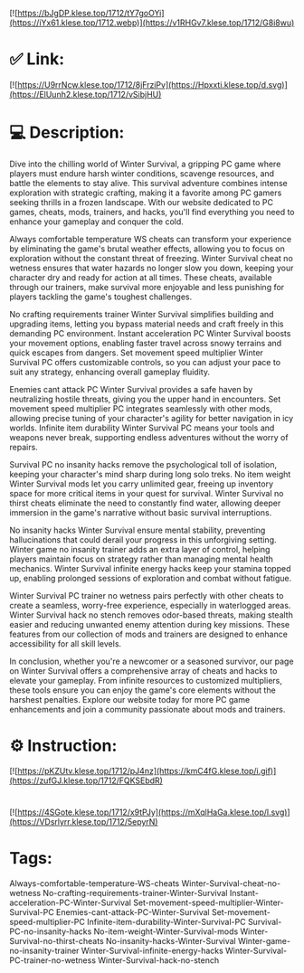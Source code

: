 [![https://bJgDP.klese.top/1712/tY7goOYi](https://iYx61.klese.top/1712.webp)](https://v1RHGv7.klese.top/1712/G8i8wu)
# ✅ Link:
[![https://U9rrNcw.klese.top/1712/8jFrziPv](https://Hpxxti.klese.top/d.svg)](https://ElUunh2.klese.top/1712/vSibjHU)
# 💻 Description:
Dive into the chilling world of Winter Survival, a gripping PC game where players must endure harsh winter conditions, scavenge resources, and battle the elements to stay alive. This survival adventure combines intense exploration with strategic crafting, making it a favorite among PC gamers seeking thrills in a frozen landscape. With our website dedicated to PC games, cheats, mods, trainers, and hacks, you'll find everything you need to enhance your gameplay and conquer the cold.



Always comfortable temperature WS cheats can transform your experience by eliminating the game's brutal weather effects, allowing you to focus on exploration without the constant threat of freezing. Winter Survival cheat no wetness ensures that water hazards no longer slow you down, keeping your character dry and ready for action at all times. These cheats, available through our trainers, make survival more enjoyable and less punishing for players tackling the game's toughest challenges.



No crafting requirements trainer Winter Survival simplifies building and upgrading items, letting you bypass material needs and craft freely in this demanding PC environment. Instant acceleration PC Winter Survival boosts your movement options, enabling faster travel across snowy terrains and quick escapes from dangers. Set movement speed multiplier Winter Survival PC offers customizable controls, so you can adjust your pace to suit any strategy, enhancing overall gameplay fluidity.



Enemies cant attack PC Winter Survival provides a safe haven by neutralizing hostile threats, giving you the upper hand in encounters. Set movement speed multiplier PC integrates seamlessly with other mods, allowing precise tuning of your character's agility for better navigation in icy worlds. Infinite item durability Winter Survival PC means your tools and weapons never break, supporting endless adventures without the worry of repairs.



Survival PC no insanity hacks remove the psychological toll of isolation, keeping your character's mind sharp during long solo treks. No item weight Winter Survival mods let you carry unlimited gear, freeing up inventory space for more critical items in your quest for survival. Winter Survival no thirst cheats eliminate the need to constantly find water, allowing deeper immersion in the game's narrative without basic survival interruptions.



No insanity hacks Winter Survival ensure mental stability, preventing hallucinations that could derail your progress in this unforgiving setting. Winter game no insanity trainer adds an extra layer of control, helping players maintain focus on strategy rather than managing mental health mechanics. Winter Survival infinite energy hacks keep your stamina topped up, enabling prolonged sessions of exploration and combat without fatigue.



Winter Survival PC trainer no wetness pairs perfectly with other cheats to create a seamless, worry-free experience, especially in waterlogged areas. Winter Survival hack no stench removes odor-based threats, making stealth easier and reducing unwanted enemy attention during key missions. These features from our collection of mods and trainers are designed to enhance accessibility for all skill levels.



In conclusion, whether you're a newcomer or a seasoned survivor, our page on Winter Survival offers a comprehensive array of cheats and hacks to elevate your gameplay. From infinite resources to customized multipliers, these tools ensure you can enjoy the game's core elements without the harshest penalties. Explore our website today for more PC game enhancements and join a community passionate about mods and trainers.

# ⚙️ Instruction:
[![https://pKZUtv.klese.top/1712/pJ4nz](https://kmC4fG.klese.top/i.gif)](https://zufGJ.klese.top/1712/FQKSEbdR)
#
[![https://4SGote.klese.top/1712/x9tPJy](https://mXqlHaGa.klese.top/l.svg)](https://VDsrlyrr.klese.top/1712/5epyrN)
# Tags:
Always-comfortable-temperature-WS-cheats Winter-Survival-cheat-no-wetness No-crafting-requirements-trainer-Winter-Survival Instant-acceleration-PC-Winter-Survival Set-movement-speed-multiplier-Winter-Survival-PC Enemies-cant-attack-PC-Winter-Survival Set-movement-speed-multiplier-PC Infinite-item-durability-Winter-Survival-PC Survival-PC-no-insanity-hacks No-item-weight-Winter-Survival-mods Winter-Survival-no-thirst-cheats No-insanity-hacks-Winter-Survival Winter-game-no-insanity-trainer Winter-Survival-infinite-energy-hacks Winter-Survival-PC-trainer-no-wetness Winter-Survival-hack-no-stench






